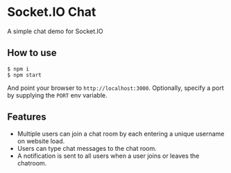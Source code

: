 
# Socket.IO Chat

A simple chat demo for Socket.IO

## How to use

```
$ npm i
$ npm start
```

And point your browser to `http://localhost:3000`. Optionally, specify
a port by supplying the `PORT` env variable.

## Features

- Multiple users can join a chat room by each entering a unique username
on website load.
- Users can type chat messages to the chat room.
- A notification is sent to all users when a user joins or leaves
the chatroom.
